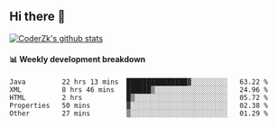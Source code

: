 ## Hi there 👋

[![CoderZk's github stats](https://github-readme-stats.vercel.app/api?username=zhoukuo123&show_icons=true&count_private=true)](https://github.com/anuraghazra/github-readme-stats)

#### :bar_chart: Weekly development breakdown

<!--START_SECTION:waka-->
```text
Java         22 hrs 13 mins  ███████████████▓░░░░░░░░░   63.22 % 
XML          8 hrs 46 mins   ██████▒░░░░░░░░░░░░░░░░░░   24.96 % 
HTML         2 hrs           █▒░░░░░░░░░░░░░░░░░░░░░░░   05.72 % 
Properties   50 mins         ▓░░░░░░░░░░░░░░░░░░░░░░░░   02.38 % 
Other        27 mins         ▒░░░░░░░░░░░░░░░░░░░░░░░░   01.29 % 
```
<!--END_SECTION:waka-->
